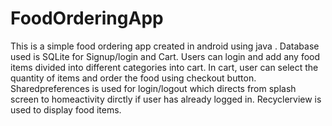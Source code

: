 # FoodOrderingApp

This is a simple food ordering app created in android using java .  Database used is SQLite for Signup/login and Cart. Users can login and add any food items divided into different categories into cart. In cart, user can select the quantity of items and order the food using checkout button. Sharedpreferences is used for login/logout which directs from splash screen to homeactivity dirctly if user has already logged in. Recyclerview is used to display food items.
